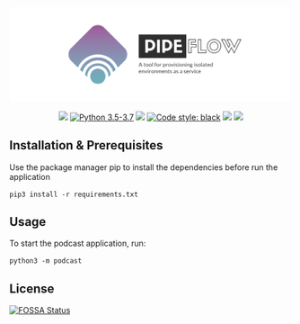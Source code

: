 ![PipeFlow](/art/pipeflow_wide.png)
<p align="center">
    <a target="_blank" href="https://github.com/pod-cast/podcast/graphs/contributors" alt="Contributors">
        <img src="https://img.shields.io/github/contributors/pod-cast/podcast" /></a>
    <a target="_blank" href="https://www.python.org/downloads/">
        <img src="https://img.shields.io/badge/python-3.5%20%7C%203.6%20%7C%203.7-blue"
            alt="Python 3.5-3.7"/></a>
<a target="_blank" href="https://github.com/pod-cast/podcast/pulse" alt="Activity">
        <img src="https://img.shields.io/github/commit-activity/m/pod-cast/podcast" /></a>
    <a class="reference external" href="https://github.com/psf/black"><img alt="Code style: black" src="https://img.shields.io/badge/code%20style-black-000000.svg"></a>
<a href="https://app.fossa.io/projects/git%2Bgithub.com%2Fpod-cast%2Fpodcast?ref=badge_shield" alt="FOSSA Status"><img src="https://app.fossa.io/api/projects/git%2Bgithub.com%2Fpod-cast%2Fpodcast.svg?type=shield"/></a>
    <a target="_blank" href="https://github.com/pod-cast/podcast/blob/dev/LICENSE" alt="License">
        <img src="https://img.shields.io/github/license/pod-cast/podcast" /></a>
</p>

## Installation & Prerequisites
Use the package manager pip to install the dependencies before run the application
```
pip3 install -r requirements.txt
```

## Usage
To start the podcast application, run:
```
python3 -m podcast
```


## License
[![FOSSA Status](https://app.fossa.io/api/projects/git%2Bgithub.com%2Fpod-cast%2Fpodcast.svg?type=large)](https://app.fossa.io/projects/git%2Bgithub.com%2Fpod-cast%2Fpodcast?ref=badge_large)
